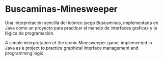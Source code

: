 # Buscaminas-Minesweeper
Una interpretación sencilla del icónico juego Buscaminas, implementada en Java como un proyecto para practicar el  manejo de interfaces graficas y la lógica de programación.

A simple interpretation of the iconic Minesweeper game, implemented in Java as a project to practice graphical interface management and programming logic.
